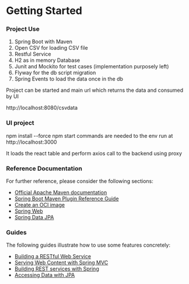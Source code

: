 # Getting Started

### Project Use

1) Spring Boot with Maven
2) Open CSV for loading CSV file
3) Restful Service
4) H2 as in memory Database
5) Junit and Mockito for test cases (implementation  purposely left)
6) Flyway for the db script migration
7) Spring Events to load the data once in the db

Project can be started and main url which returns the data and consumed by UI

http://localhost:8080/csvdata


### UI project 

npm install --force
npm start 
commands are needed to the env run at
http://localhost:3000

It loads the react table and perform axios call to the backend using proxy




### Reference Documentation
For further reference, please consider the following sections:

* [Official Apache Maven documentation](https://maven.apache.org/guides/index.html)
* [Spring Boot Maven Plugin Reference Guide](https://docs.spring.io/spring-boot/docs/2.7.2/maven-plugin/reference/html/)
* [Create an OCI image](https://docs.spring.io/spring-boot/docs/2.7.2/maven-plugin/reference/html/#build-image)
* [Spring Web](https://docs.spring.io/spring-boot/docs/2.7.2/reference/htmlsingle/#web)
* [Spring Data JPA](https://docs.spring.io/spring-boot/docs/2.7.2/reference/htmlsingle/#data.sql.jpa-and-spring-data)

### Guides
The following guides illustrate how to use some features concretely:

* [Building a RESTful Web Service](https://spring.io/guides/gs/rest-service/)
* [Serving Web Content with Spring MVC](https://spring.io/guides/gs/serving-web-content/)
* [Building REST services with Spring](https://spring.io/guides/tutorials/rest/)
* [Accessing Data with JPA](https://spring.io/guides/gs/accessing-data-jpa/)






